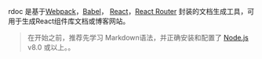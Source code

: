 <!--
title: 指南 
sort: 1
-->

rdoc 是基于[Webpack](https://webpack.js.org/)，[Babel](https://babeljs.io/)， [React](https://reactjs.org/)，[React Router](https://reacttraining.com/react-router/web/guides/philosophy) 封装的文档生成工具，可用于生成React组件库文档或博客网站。

> 在开始之前，推荐先学习 Markdown语法，并正确安装和配置了 [Node.js](https://nodejs.org) v8.0 或以上。。

